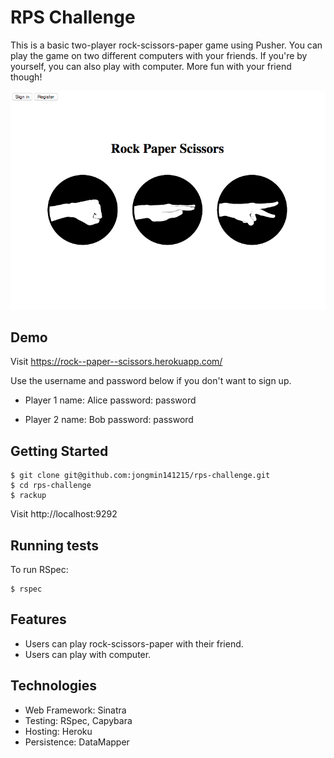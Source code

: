 # RPS Challenge

This is a basic two-player rock-scissors-paper game using Pusher. You can play the game on two different computers with your friends. If you're by yourself, you can also play with computer. More fun with your friend though!  

![Image of Homepage](homepage.png)

Demo
----
Visit https://rock--paper--scissors.herokuapp.com/

Use the username and password below if you don't want to sign up.
* Player 1
name: Alice
password: password

* Player 2
name: Bob
password: password

Getting Started
-----
```
$ git clone git@github.com:jongmin141215/rps-challenge.git
$ cd rps-challenge
$ rackup
```

Visit http://localhost:9292


Running tests
------
To run RSpec:
```
$ rspec
```

Features
-----
* Users can play rock-scissors-paper with their friend.
* Users can play with computer.

Technologies
-----
* Web Framework: Sinatra
* Testing: RSpec, Capybara
* Hosting: Heroku
* Persistence: DataMapper
